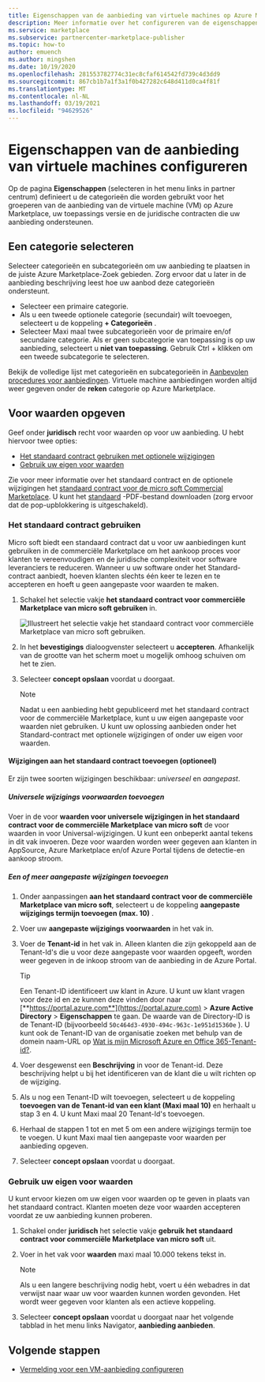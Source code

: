 ```yaml
---
title: Eigenschappen van de aanbieding van virtuele machines op Azure Marketplace configureren
description: Meer informatie over het configureren van de eigenschappen voor de aanbieding van virtuele machines op Azure Marketplace.
ms.service: marketplace
ms.subservice: partnercenter-marketplace-publisher
ms.topic: how-to
author: emuench
ms.author: mingshen
ms.date: 10/19/2020
ms.openlocfilehash: 281553782774c31ec8cfaf614542fd739c4d3dd9
ms.sourcegitcommit: 867cb1b7a1f3a1f0b427282c648d411d0ca4f81f
ms.translationtype: MT
ms.contentlocale: nl-NL
ms.lasthandoff: 03/19/2021
ms.locfileid: "94629526"
---
```

# <a name="how-to-configure-virtual-machine-offer-properties"></a>Eigenschappen van de aanbieding van virtuele machines configureren

Op de pagina **Eigenschappen** (selecteren in het menu links in partner centrum) definieert u de categorieën die worden gebruikt voor het groeperen van de aanbieding van de virtuele machine (VM) op Azure Marketplace, uw toepassings versie en de juridische contracten die uw aanbieding ondersteunen.

## <a name="select-a-category"></a>Een categorie selecteren

Selecteer categorieën en subcategorieën om uw aanbieding te plaatsen in de juiste Azure Marketplace-Zoek gebieden. Zorg ervoor dat u later in de aanbieding beschrijving leest hoe uw aanbod deze categorieën ondersteunt.

- Selecteer een primaire categorie.
- Als u een tweede optionele categorie (secundair) wilt toevoegen, selecteert u de koppeling **+ Categorieën** .
- Selecteer Maxi maal twee subcategorieën voor de primaire en/of secundaire categorie. Als er geen subcategorie van toepassing is op uw aanbieding, selecteert u **niet van toepassing**. Gebruik Ctrl + klikken om een tweede subcategorie te selecteren.

Bekijk de volledige lijst met categorieën en subcategorieën in [Aanbevolen procedures voor aanbiedingen](gtm-offer-listing-best-practices.md). Virtuele machine aanbiedingen worden altijd weer gegeven onder de **reken** categorie op Azure Marketplace.

## <a name="provide-terms-and-conditions"></a>Voor waarden opgeven

Geef onder **juridisch** recht voor waarden op voor uw aanbieding. U hebt hiervoor twee opties:

- [Het standaard contract gebruiken met optionele wijzigingen](#use-the-standard-contract)
- [Gebruik uw eigen voor waarden](#use-your-own-terms-and-conditions)

Zie voor meer informatie over het standaard contract en de optionele wijzigingen het [standaard contract voor de micro soft Commercial Marketplace](standard-contract.md). U kunt het [standaard](https://go.microsoft.com/fwlink/?linkid=2041178) -PDF-bestand downloaden (zorg ervoor dat de pop-upblokkering is uitgeschakeld).

### <a name="use-the-standard-contract"></a>Het standaard contract gebruiken

Micro soft biedt een standaard contract dat u voor uw aanbiedingen kunt gebruiken in de commerciële Marketplace om het aankoop proces voor klanten te vereenvoudigen en de juridische complexiteit voor software leveranciers te reduceren. Wanneer u uw software onder het Standard-contract aanbiedt, hoeven klanten slechts één keer te lezen en te accepteren en hoeft u geen aangepaste voor waarden te maken.

1. Schakel het selectie vakje **het standaard contract voor commerciële Marketplace van micro soft gebruiken** in.

   ![Illustreert het selectie vakje het standaard contract voor commerciële Marketplace van micro soft gebruiken.](partner-center-portal/media/use-standard-contract.png)

1. In het **bevestigings** dialoogvenster selecteert u **accepteren**. Afhankelijk van de grootte van het scherm moet u mogelijk omhoog schuiven om het te zien.
1. Selecteer **concept opslaan** voordat u doorgaat.

   > [!NOTE]
   > Nadat u een aanbieding hebt gepubliceerd met het standaard contract voor de commerciële Marketplace, kunt u uw eigen aangepaste voor waarden niet gebruiken. U kunt uw oplossing aanbieden onder het Standard-contract met optionele wijzigingen of onder uw eigen voor waarden.

#### <a name="add-amendments-to-the-standard-contract-optional"></a>Wijzigingen aan het standaard contract toevoegen (optioneel)

Er zijn twee soorten wijzigingen beschikbaar: *universeel* en *aangepast*.

##### <a name="add-universal-amendment-terms"></a>Universele wijzigings voorwaarden toevoegen

Voer in de voor **waarden voor universele wijzigingen in het standaard contract voor de commerciële Marketplace van micro soft** de voor waarden in voor Universal-wijzigingen. U kunt een onbeperkt aantal tekens in dit vak invoeren. Deze voor waarden worden weer gegeven aan klanten in AppSource, Azure Marketplace en/of Azure Portal tijdens de detectie-en aankoop stroom.

##### <a name="add-one-or-more-custom-amendments"></a>Een of meer aangepaste wijzigingen toevoegen

1. Onder aanpassingen **aan het standaard contract voor de commerciële Marketplace van micro soft**, selecteert u de koppeling **aangepaste wijzigings termijn toevoegen (max. 10)** .
2. Voer uw **aangepaste wijzigings voorwaarden** in het vak in.
3. Voer de **Tenant-id** in het vak in. Alleen klanten die zijn gekoppeld aan de Tenant-Id's die u voor deze aangepaste voor waarden opgeeft, worden weer gegeven in de inkoop stroom van de aanbieding in de Azure Portal.

   > [!TIP]
   > Een Tenant-ID identificeert uw klant in Azure. U kunt uw klant vragen voor deze id en ze kunnen deze vinden door naar [**https://portal.azure.com**](https://portal.azure.com)  >  **Azure Active Directory**  >  **Eigenschappen** te gaan. De waarde van de Directory-ID is de Tenant-ID (bijvoorbeeld `50c464d3-4930-494c-963c-1e951d15360e` ). U kunt ook de Tenant-ID van de organisatie zoeken met behulp van de domein naam-URL op [Wat is mijn Microsoft Azure en Office 365-Tenant-id?](https://www.whatismytenantid.com/).

4. Voer desgewenst een **Beschrijving** in voor de Tenant-id. Deze beschrijving helpt u bij het identificeren van de klant die u wilt richten op de wijziging.
5. Als u nog een Tenant-ID wilt toevoegen, selecteert u de koppeling **toevoegen van de Tenant-id van een klant (Maxi maal 10)** en herhaalt u stap 3 en 4. U kunt Maxi maal 20 Tenant-Id's toevoegen.
6. Herhaal de stappen 1 tot en met 5 om een andere wijzigings termijn toe te voegen. U kunt Maxi maal tien aangepaste voor waarden per aanbieding opgeven.
7. Selecteer **concept opslaan** voordat u doorgaat.

### <a name="use-your-own-terms-and-conditions"></a>Gebruik uw eigen voor waarden

U kunt ervoor kiezen om uw eigen voor waarden op te geven in plaats van het standaard contract. Klanten moeten deze voor waarden accepteren voordat ze uw aanbieding kunnen proberen.

1. Schakel onder **juridisch** het selectie vakje **gebruik het standaard contract voor commerciële Marketplace van micro soft** uit.
1. Voer in het vak voor **waarden** maxi maal 10.000 tekens tekst in.

   > [!NOTE]
   > Als u een langere beschrijving nodig hebt, voert u één webadres in dat verwijst naar waar uw voor waarden kunnen worden gevonden. Het wordt weer gegeven voor klanten als een actieve koppeling.

1. Selecteer **concept opslaan** voordat u doorgaat naar het volgende tabblad in het menu links Navigator, **aanbieding aanbieden**.

## <a name="next-steps"></a>Volgende stappen

- [Vermelding voor een VM-aanbieding configureren](azure-vm-create-listing.md)
